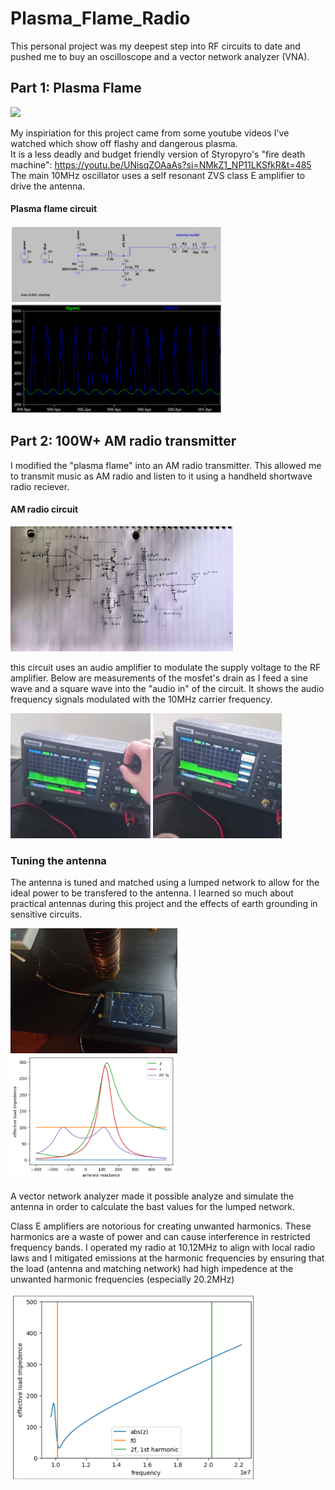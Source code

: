 # Plasma_Flame_Radio


This personal project was my deepest step into RF circuits to date and pushed me to buy an oscilloscope and a vector network analyzer (VNA).

## Part 1: Plasma Flame  
<img src=".\Media\plasma flame.gif" height="200"  />  

My inspiriation for this project came from some youtube videos I've watched which show off flashy and dangerous plasma.  
It is a less deadly and budget friendly version of Styropyro's "fire death machine": https://youtu.be/UNisqZOAaAs?si=NMkZ1_NP11LKSfkR&t=485
The main 10MHz oscillator uses a self resonant ZVS class E amplifier to drive the antenna.  


#### Plasma flame circuit  
<img src=".\Media\flame_ltspice.png" height="300"  />  

## Part 2: 100W+ AM radio transmitter  

I modified the "plasma flame" into an AM radio transmitter. This allowed me to transmit music as AM radio and listen to it using a handheld shortwave radio reciever.  

#### AM radio circuit  
<img src=".\Media\radio circuit.jpg" height="200"  />  

this circuit uses an audio amplifier to modulate the supply voltage to the RF amplifier. Below are measurements of the mosfet's drain as I feed a sine wave and a square wave into the "audio in" of the circuit. It shows the audio frequency signals modulated with the 10MHz carrier frequency.

<img src=".\Media\AM sine.png" height="200"  />   <img src=".\Media\AM square.png" height="200"  />  

### Tuning the antenna  

The antenna is tuned and matched using a lumped network to allow for the ideal power to be transfered to the antenna. I learned so much about practical antennas during this project and the effects of earth grounding in sensitive circuits.  

<img src=".\Media\plasma candle antenna vna.jpg" height="200"  />   <img src=".\Media\antenna power sim.png" height="200"  />   

A vector network analyzer made it possible analyze and simulate the antenna in order to calculate the bast values for the lumped network.

Class E amplifiers are notorious for creating unwanted harmonics. These harmonics are a waste of power and can cause interference in restricted frequency bands. I operated my radio at 10.12MHz to align with local radio laws and I mitigated emissions at the harmonic frequencies by ensuring that the load (antenna and matching network) had high impedence at the unwanted harmonic frequencies (especially 20.2MHz)  

<img src=".\Media\impedence_vs_f.png" height="300"  />
